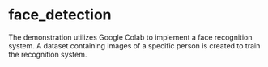 # face_detection
The demonstration utilizes Google Colab to implement a face recognition system. A dataset containing images of a specific person is created to train the recognition system.
